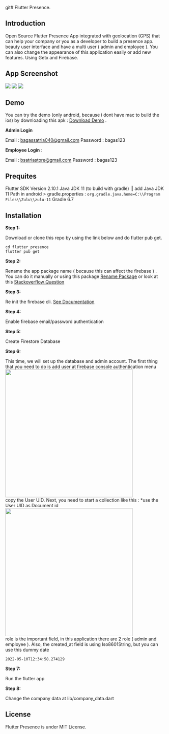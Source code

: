 git# Flutter Presence.

## Introduction

Open Source Flutter Presence App integrated with geolocation (GPS) that can help your company or you as a developer to build a presence app. beauty user interface and have a multi user ( admin and employee ). You can also change the appearance of this application easily or add new features. Using Getx and Firebase.

## App Screenshot

<img src="https://github.com/mrezkys/flutter_presence/blob/main/demo/banner.jpg" width="auto" height="auto" >
<img src="https://github.com/mrezkys/flutter_presence/blob/main/demo/shot.jpg" width="auto" height="auto" >
<img src="https://github.com/mrezkys/flutter_presence/blob/main/demo/details.jpg" width="auto" height="auto" >

## Demo

You can try the demo (only android, because i dont have mac to build the ios) by downloading this apk : <a href="https://github.com/mrezkys/flutter_presence/tree/main/demo/application">Download Demo</a> .

**Admin Login**

Email : bagassatria040@gmail.com
Password : bagas123

**Employee Login** :

Email : bsatriastore@gmail.com
Password : bagas123

## Prequites

Flutter SDK Version 2.10.1
Java JDK 11 (to build with gradle) || add Java JDK 11 Path in android > gradle.properties : `org.gradle.java.home=C:\\Program Files\\Zulu\\zulu-11`
Gradle 6.7

## Installation

**Step 1:**

Download or clone this repo by using the link below and do flutter pub get.

```
cd flutter_presence
flutter pub get
```

**Step 2:**

Rename the app package name ( because this can affect the firebase ) . You can do it manually or using this package <a href="https://pub.dev/packages/rename">Rename Package</a> or look at this <a href="https://stackoverflow.com/questions/51534616/how-to-change-package-name-in-flutter">Stackoverflow Question</a>

**Step 3:**

Re init the firebase cli. <a href="https://firebase.google.com/docs/flutter/setup">See Documentation</a>

**Step 4:**

Enable firebase email/password authentication

**Step 5:**

Create Firestore Database

**Step 6:**

This time, we will set up the database and admin account. The first thing that you need to do is add user at firebase console authentication menu
<br><img src="https://github.com/mrezkys/flutter_presence/blob/main/demo/tutor/step 1.JPG" width="400" height="auto" ><br>
copy the User UID. Next, you need to start a collection like this : *use the User UID as Document id
<br><img src="https://github.com/mrezkys/flutter_presence/blob/main/demo/tutor/step 2.JPG" width="400" height="auto" ><br>
role is the important field, in this application there are 2 role ( admin and employee ). Also, the created_at field is using Iso8601String, but you can use this dummy date
```
2022-05-10T12:34:58.274129
```

**Step 7:**

Run the flutter app

**Step 8:**

Change the company data at lib/company_data.dart
## License
Flutter Presence is under MIT License.
